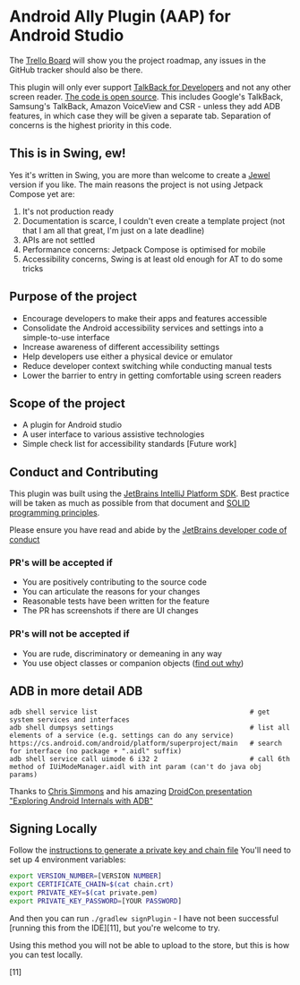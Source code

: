# Android Ally Plugin (AAP) for Android Studio

The [Trello Board][4] will show you the project roadmap, any issues in the GitHub tracker should also be there.

This plugin will only ever support [TalkBack for Developers][9] and not any other screen reader. [The code is open source][8]. This includes Google's TalkBack, Samsung's TalkBack, Amazon VoiceView and CSR - unless they add ADB features, in which case they will be given a separate tab. Separation of concerns is the highest priority in this code.

## This is in Swing, ew!
Yes it's written in Swing, you are more than welcome to create a [Jewel][5] version if you like. The main reasons the project is not using Jetpack Compose yet are:
1. It's not production ready
2. Documentation is scarce, I couldn't even create a template project (not that I am all that great, I'm just on a late deadline)
3. APIs are not settled
4. Performance concerns: Jetpack Compose is optimised for mobile
5. Accessibility concerns, Swing is at least old enough for AT to do some tricks

## Purpose of the project
- Encourage developers to make their apps and features accessible
- Consolidate the Android accessibility services and settings into a simple-to-use interface
- Increase awareness of different accessibility settings
- Help developers use either a physical device or emulator
- Reduce developer context switching while conducting manual tests
- Lower the barrier to entry in getting comfortable using screen readers

## Scope of the project
- A plugin for Android studio
- A user interface to various assistive technologies
- Simple check list for accessibility standards [Future work]

## Conduct and Contributing
This plugin was built using the [JetBrains IntelliJ Platform SDK][1]. Best practice will be taken as much as possible from that document and [SOLID programming principles][2].

Please ensure you have read and abide by the [JetBrains developer code of conduct][3]

### PR's will be accepted if
* You are positively contributing to the source code
* You can articulate the reasons for your changes 
* Reasonable tests have been written for the feature
* The PR has screenshots if there are UI changes

### PR's will not be accepted if
* You are rude, discriminatory or demeaning in any way
* You use object classes or companion objects ([find out why][0])

## ADB in more detail ADB

```
adb shell service list                                      # get system services and interfaces
adb shell dumpsys settings                                  # list all elements of a service (e.g. settings can do any service)
https://cs.android.com/android/platform/superproject/main   # search for interface (no package + ".aidl" suffix)
adb shell service call uimode 6 i32 2                       # call 6th method of IUiModeManager.aidl with int param (can't do java obj params)
```
Thanks to [Chris Simmons][7] and his amazing [DroidCon presentation "Exploring Android Internals with ADB"][6]

## Signing Locally

Follow the [instructions to generate a private key and chain file][10]
You'll need to set up 4 environment variables:
```bash
export VERSION_NUMBER=[VERSION NUMBER]
export CERTIFICATE_CHAIN=$(cat chain.crt)
export PRIVATE_KEY=$(cat private.pem)
export PRIVATE_KEY_PASSWORD=[YOUR PASSWORD]
```

And then you can run `./gradlew signPlugin` - I have not been successful [running this from the IDE][11], but you're welcome to try.

Using this method you will not be able to upload to the store, but this is how you can test locally.

[0]: https://plugins.jetbrains.com/docs/intellij/plugin-extensions.html#implementing-extension
[1]: https://plugins.jetbrains.com/docs/intellij/welcome.html
[2]: https://en.wikipedia.org/wiki/SOLID
[3]: https://github.com/jetbrains#code-of-conduct
[4]: https://trello.com/b/kSW3T8yG/android-ally-plugin-for-android-studio
[5]: https://github.com/JetBrains/jewel
[6]: https://www.droidcon.com/2022/11/15/exploring-android-internals-with-adb/
[7]: https://www.linkedin.com/in/chrisdsimmonds/
[8]: https://github.com/qbalsdon/talkback/tree/main
[9]: https://ally-keys.com/tb4d.html
[10]: https://plugins.jetbrains.com/docs/intellij/plugin-signing.html#signing-methods
[11]